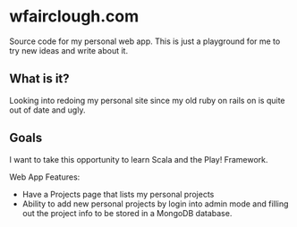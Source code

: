 wfairclough.com
===============

Source code for my personal web app. This is just a playground for me to try new ideas and write about it.

What is it?
-----------

Looking into redoing my personal site since my old ruby on rails on is quite out of date and ugly.

Goals
-----

I want to take this opportunity to learn Scala and the Play! Framework.

Web App Features:
- Have a Projects page that lists my personal projects
- Ability to add new personal projects by login into admin mode and filling out the project info to be stored in a MongoDB database.
